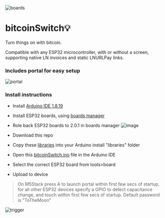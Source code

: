 ![boards](https://user-images.githubusercontent.com/33088785/166829474-a28ca2b7-dd3e-46d4-89d3-8a10bf1d3fad.png)

# bitcoinSwitch💡
Turn things on with bitcoin.

Compatible with any ESP32 microcontroller, with or without a screen, supporting native LN invoices and static LNURLPay links.

### Includes portal for easy setup
![portal](https://user-images.githubusercontent.com/33088785/166824760-bc612411-7663-4a78-9331-61390042e3ae.gif)

### Install instructions
- Install <a href="https://www.arduino.cc/en/software">Arduino IDE 1.8.19</a>
- Install ESP32 boards, using <a href="https://docs.espressif.com/projects/arduino-esp32/en/latest/installing.html#installing-using-boards-manager">boards manager</a>
- Role back ESP32 boards to 2.0.1 in boards manager
![image](https://user-images.githubusercontent.com/33088785/161862832-1269a12e-16ce-427c-9a92-df3ee573a1fb.png)

- Download this repo
- Copy these <a href="libraries">libraries</a> into your Arduino install "libraries" folder
- Open this <a href="bitcoinSwitch.ino">bitcoinSwitch.ino</a> file in the Arduino IDE
- Select the correct ESP32 board from tools>board
- Upload to device

> On M5Stack press A to launch portal within first few secs of startup, for all other ESP32 devices specify a GPIO to detect capacitance change, and touch within first few secs of startup.
> Default password is "ToTheMoon"


![trigger](https://user-images.githubusercontent.com/33088785/166829947-d0194b32-19fc-4a16-83d3-dc6f9af9337c.gif)
